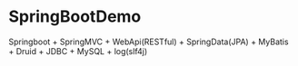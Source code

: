 # SpringBootDemo
Springboot + SpringMVC + WebApi(RESTful) + SpringData(JPA) + MyBatis + Druid + JDBC + MySQL + log(slf4j)

